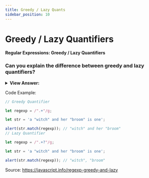 ```yaml
---
title: Greedy / Lazy Quants
sidebar_position: 10
---
```


# Greedy / Lazy Quantifiers

**Regular Expressions: Greedy / Lazy Quantifiers**

<head>
  <title>Greedy / Lazy Quantifiers - JavaScript Interview Questions & Answers</title>
  <meta charSet="utf-8" />
</head>

### Can you explain the difference between greedy and lazy quantifiers?

<details>
  <summary><strong>View Answer:</strong></summary>
  <div>
  <div><strong>Interview Response:</strong> By default, quantifiers are Greedy. Greedy quantifiers try to match the longest text that matches given pattern. Greedy quantifiers work by first reading the entire string before trying any match. If the entire text does not match, remove last character, and try again, repeating the process until a match is found. A lazy (also called non-greedy or reluctant) quantifier always attempts to repeat the sub-pattern as few times as possible, before exploring longer matches by expansion. Generally, a lazy pattern will match the shortest possible string. To make quantifiers lazy, just append (?) to the existing quantifier, e.g., +?, &#123;0,5&#125;?. It should be noted, that lazy quantifiers can fail to return.<br /><br />
  The notion of greedy/lazy quantifier only exists in backtracking regex engines. In non-backtracking regex engines or POSIX-compliant regex engines, quantifiers only specify the upper bound and lower bound of the repetition, without specifying how to find the match.
    </div>
  </div>
</details>

Code Example:

```js
// Greedy Quantifier

let regexp = /".+"/g;

let str = 'a "witch" and her "broom" is one';

alert(str.match(regexp)); // "witch" and her "broom"
// Lazy Quantifier

let regexp = /".+?"/g;

let str = 'a "witch" and her "broom" is one';

alert(str.match(regexp)); // "witch", "broom"
```

Source: <https://javascript.info/regexp-greedy-and-lazy>
